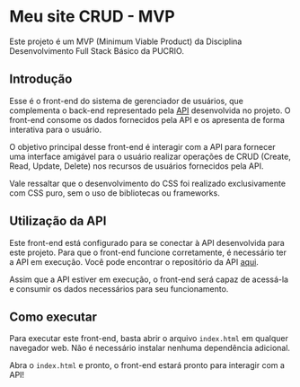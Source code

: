 # Meu site CRUD - MVP

Este projeto é um MVP (Minimum Viable Product) da Disciplina Desenvolvimento Full Stack Básico da PUCRIO.

## Introdução

Esse é o front-end do sistema de gerenciador de usuários, que complementa o back-end representado pela [API](https://github.com/Levickl/1_MVP_Back-end) desenvolvida no projeto. O front-end consome os dados fornecidos pela API e os apresenta de forma interativa para o usuário.

O objetivo principal desse front-end é interagir com a API para fornecer uma interface amigável para o usuário realizar operações de CRUD (Create, Read, Update, Delete) nos recursos de usuários fornecidos pela API.

Vale ressaltar que o desenvolvimento do CSS foi realizado exclusivamente com CSS puro, sem o uso de bibliotecas ou frameworks.

## Utilização da API

Este front-end está configurado para se conectar à API desenvolvida para este projeto. Para que o front-end funcione corretamente, é necessário ter a API em execução. Você pode encontrar o repositório da API [aqui](https://github.com/Levickl/1_MVP_Back-end).

Assim que a API estiver em execução, o front-end será capaz de acessá-la e consumir os dados necessários para seu funcionamento.

## Como executar

Para executar este front-end, basta abrir o arquivo `index.html` em qualquer navegador web. Não é necessário instalar nenhuma dependência adicional.

Abra o `index.html` e pronto, o front-end estará pronto para interagir com a API!
